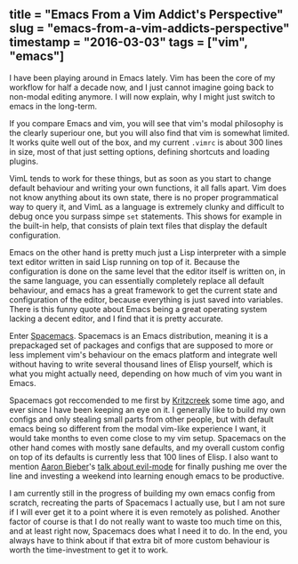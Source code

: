 title = "Emacs From a Vim Addict's Perspective"
slug = "emacs-from-a-vim-addicts-perspective"
timestamp = "2016-03-03"
tags = ["vim", "emacs"]
---
I have been playing around in Emacs lately. Vim has been the core of my workflow for half a decade now, and I just cannot imagine going back to non-modal editing anymore. I will now explain, why I might just switch to emacs in the long-term.

If you compare Emacs and vim, you will see that vim's modal philosophy is the clearly superiour one, but you will also find that vim is somewhat limited. It works quite well out of the box, and my current `.vimrc` is about 300 lines in size, most of that just setting options, defining shortcuts and loading plugins.

VimL tends to work for these things, but as soon as you start to change default behaviour and writing your own functions, it all falls apart. Vim does not know anything about its own state, there is no proper programmatical way to query it, and VimL as a language is extremely clunky and difficult to debug once you surpass simpe `set` statements. This shows for example in the built-in help, that consists of plain text files that display the default configuration.

Emacs on the other hand is pretty much just a Lisp interpreter with a simple text editor written in said Lisp running on top of it. Because the configuration is done on the same level that the editor itself is written on, in the same language, you can essentially completely replace all default behaviour, and emacs has a great framework to get the current state and configuration of the editor, because everything is just saved into variables. There is this funny quote about Emacs being a great operating system lacking a decent editor, and I find that it is pretty accurate.

Enter [Spacemacs](http://spacemacs.org/). Spacemacs is an Emacs distribution, meaning it is a prepackaged set of packages and configs that are supposed to more or less implement vim's behaviour on the emacs platform and integrate well without having to write several thousand lines of Elisp yourself, which is what you might actually need, depending on how much of vim you want in Emacs.

Spacemacs got reccomended to me first by [Kritzcreek](https://kritzcreek.github.io/) some time ago, and ever since I have been keeping an eye on it. I generally like to build my own configs and only stealing small parts from other people, but with default emacs being so different from the modal vim-like experience I want, it would take months to even come close to my vim setup. Spacemacs on the other hand comes with mostly sane defaults, and my overall custom config on top of its defaults is currently less that 100 lines of Elisp. I also want to mention [Aaron Bieber](http://blog.aaronbieber.com/)'s [talk about evil-mode](https://www.youtube.com/watch?v=JWD1Fpdd4Pc) for finally pushing me over the line and investing a weekend into learning enough emacs to be productive.

I am currently still in the progress of building my own emacs config from scratch, recreating the parts of Spacemacs I actually use, but I am not sure if I will ever get it to a point where it is even remotely as polished. Another factor of course is that I do not really want to waste too much time on this, and at least right now, Spacemacs does what I need it to do. In the end, you always have to think about if that extra bit of more custom behaviour is worth the time-investment to get it to work.
